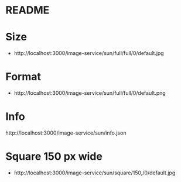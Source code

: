 # README


Size
===========

* http://localhost:3000/image-service/sun/full/full/0/default.jpg

Format 
============

* http://localhost:3000/image-service/sun/full/full/0/default.png


Info 
======
http://localhost:3000/image-service/sun/info.json


Square 150 px wide
================
* http://localhost:3000/image-service/sun/square/150,/0/default.jpg